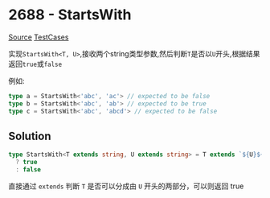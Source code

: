 # 2688 - StartsWith

[Source](https://github.com/lybenson/ts-checker/blob/master/src/2688-medium-startswith/template.ts) [TestCases](https://github.com/lybenson/ts-checker/blob/master/src/2688-medium-startswith/test-cases.ts)

实现`StartsWith<T, U>`,接收两个string类型参数,然后判断`T`是否以`U`开头,根据结果返回`true`或`false`

例如:

```typescript
type a = StartsWith<'abc', 'ac'> // expected to be false
type b = StartsWith<'abc', 'ab'> // expected to be true
type c = StartsWith<'abc', 'abcd'> // expected to be false
```

## Solution

```ts
type StartsWith<T extends string, U extends string> = T extends `${U}${string}`
  ? true
  : false
```

直接通过 `extends` 判断 `T` 是否可以分成由 `U` 开头的两部分，可以则返回 true
